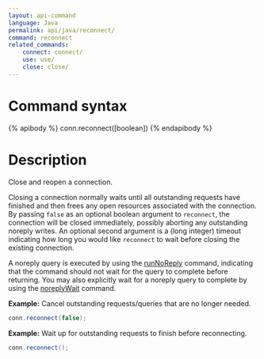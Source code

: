 ```yaml
---
layout: api-command
language: Java
permalink: api/java/reconnect/
command: reconnect
related_commands:
    connect: connect/
    use: use/
    close: close/
---
```


# Command syntax #

{% apibody %}
conn.reconnect([boolean])
{% endapibody %}

# Description #

Close and reopen a connection.

Closing a connection normally waits until all outstanding requests have finished and then frees any open resources associated with the connection. By passing `false` as an optional boolean argument to `reconnect`, the connection will be closed immediately, possibly aborting any outstanding noreply writes. An optional second argument is a (long integer) timeout indicating how long you would like `reconnect` to wait before closing the existing connection.

A noreply query is executed by using the [runNoReply](/api/java/run_noreply/) command, indicating that the command should not wait for the query to complete before returning. You may also explicitly wait for a noreply query to complete by using the [noreplyWait](/api/java/noreply_wait) command.

__Example:__ Cancel outstanding requests/queries that are no longer needed.

```java
conn.reconnect(false);
```

__Example:__ Wait up for outstanding requests to finish before reconnecting.

```java
conn.reconnect();
```

